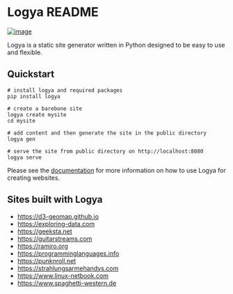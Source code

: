 # Logya README

[![image](https://badge.fury.io/py/logya.png)](https://pypi.org/project/logya/)

Logya is a static site generator written in Python designed to be easy
to use and flexible.

## Quickstart

    # install logya and required packages
    pip install logya

    # create a barebone site
    logya create mysite
    cd mysite

    # add content and then generate the site in the public directory
    logya gen

    # serve the site from public directory on http://localhost:8080
    logya serve

Please see the [documentation](https://ramiro.org/logya/docs/) for more
information on how to use Logya for creating websites.

## Sites built with Logya

* https://d3-geomap.github.io
* https://exploring-data.com
* https://geeksta.net
* https://guitarstreams.com
* https://ramiro.org
* https://programminglanguages.info
* https://punknroll.net
* https://strahlungsarmehandys.com
* https://www.linux-netbook.com
* https://www.spaghetti-western.de
